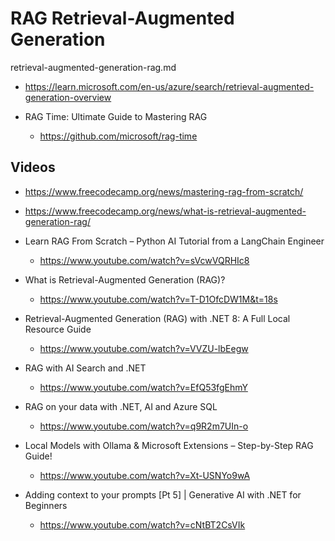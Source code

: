 # RAG Retrieval-Augmented Generation

retrieval-augmented-generation-rag.md

*   https://learn.microsoft.com/en-us/azure/search/retrieval-augmented-generation-overview

*   RAG Time: Ultimate Guide to Mastering RAG

    *   https://github.com/microsoft/rag-time



## Videos

*   https://www.freecodecamp.org/news/mastering-rag-from-scratch/

*   https://www.freecodecamp.org/news/what-is-retrieval-augmented-generation-rag/

*   Learn RAG From Scratch – Python AI Tutorial from a LangChain Engineer

    *   https://www.youtube.com/watch?v=sVcwVQRHIc8

*   What is Retrieval-Augmented Generation (RAG)?

    *   https://www.youtube.com/watch?v=T-D1OfcDW1M&t=18s

*   Retrieval-Augmented Generation (RAG) with .NET 8: A Full Local Resource Guide

    *   https://www.youtube.com/watch?v=VVZU-lbEegw

*   RAG with AI Search and .NET

    *   https://www.youtube.com/watch?v=EfQ53fgEhmY

*   RAG on your data with .NET, AI and Azure SQL

    *   https://www.youtube.com/watch?v=q9R2m7UIn-o

*   Local Models with Ollama & Microsoft Extensions – Step-by-Step RAG Guide!

    *   https://www.youtube.com/watch?v=Xt-USNYo9wA

*   Adding context to your prompts [Pt 5] | Generative AI with .NET for Beginners

    *   https://www.youtube.com/watch?v=cNtBT2CsVIk


